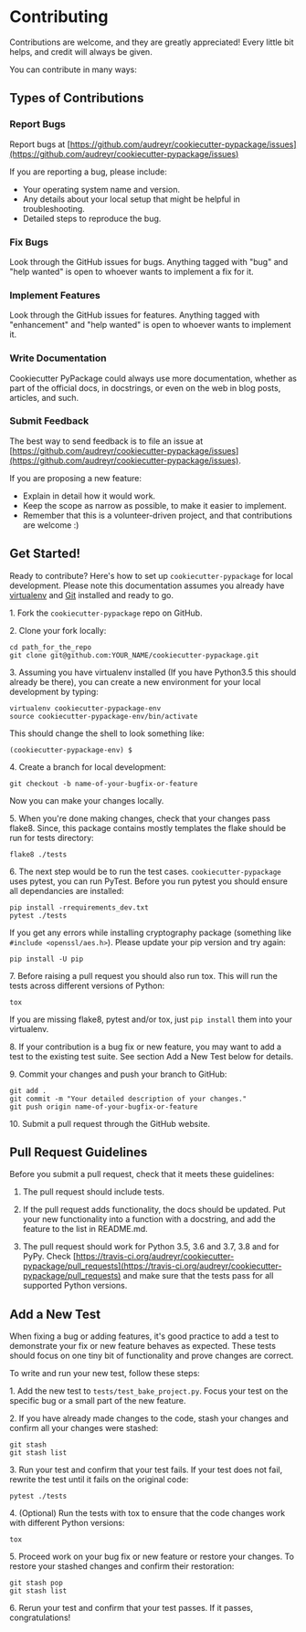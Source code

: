 # Contributing

Contributions are welcome, and they are greatly appreciated!
Every little bit helps, and credit will always be given.

You can contribute in many ways:

## Types of Contributions

### Report Bugs

Report bugs at [https://github.com/audreyr/cookiecutter-pypackage/issues](https://github.com/audreyr/cookiecutter-pypackage/issues)

If you are reporting a bug, please include:

- Your operating system name and version.
- Any details about your local setup that might be helpful in troubleshooting.
- Detailed steps to reproduce the bug.

### Fix Bugs

Look through the GitHub issues for bugs. Anything tagged with "bug"
and "help wanted" is open to whoever wants to implement a fix for it.

### Implement Features

Look through the GitHub issues for features.
Anything tagged with "enhancement" and "help wanted" is open
to whoever wants to implement it.

### Write Documentation

Cookiecutter PyPackage could always use more documentation,
whether as part of the official docs, in docstrings,
or even on the web in blog posts, articles, and such.

### Submit Feedback

The best way to send feedback is to file an issue at
[https://github.com/audreyr/cookiecutter-pypackage/issues](https://github.com/audreyr/cookiecutter-pypackage/issues).

If you are proposing a new feature:

- Explain in detail how it would work.
- Keep the scope as narrow as possible, to make it easier to implement.
- Remember that this is a volunteer-driven project,
  and that contributions are welcome :)

<!-- markdownlint-disable no-trailing-punctuation -->
## Get Started!
<!-- markdownlint-enable no-trailing-punctuation -->

Ready to contribute?
Here's how to set up `cookiecutter-pypackage` for local development.
Please note this documentation assumes you already have [virtualenv] and [Git] installed and ready to go.

1\. Fork the `cookiecutter-pypackage` repo on GitHub.

2\. Clone your fork locally:

```console
cd path_for_the_repo
git clone git@github.com:YOUR_NAME/cookiecutter-pypackage.git
```

3\. Assuming you have virtualenv installed
   (If you have Python3.5 this should already be there),
   you can create a new environment for your local development by typing:

```console
virtualenv cookiecutter-pypackage-env
source cookiecutter-pypackage-env/bin/activate
```

   This should change the shell to look something like:

```console
(cookiecutter-pypackage-env) $
```

4\. Create a branch for local development:

```console
git checkout -b name-of-your-bugfix-or-feature
```

Now you can make your changes locally.

5\. When you're done making changes, check that your changes pass flake8.
Since, this package contains mostly templates
the flake should be run for tests directory:

```console
flake8 ./tests
```

6\. The next step would be to run the test cases.
`cookiecutter-pypackage` uses pytest, you can run PyTest.
Before you run pytest you should ensure all dependancies are installed:

```console
pip install -rrequirements_dev.txt
pytest ./tests
```

If you get any errors while installing cryptography package
(something like `#include <openssl/aes.h>`).
Please update your pip version and try again:

```console
pip install -U pip
```

7\. Before raising a pull request you should also run tox.
   This will run the tests across different versions of Python:

```console
tox
```

If you are missing flake8, pytest and/or tox,
just `pip install` them into your virtualenv.

8\. If your contribution is a bug fix or new feature,
   you may want to add a test to the existing test suite.
   See section Add a New Test below for details.

9\. Commit your changes and push your branch to GitHub:

```console
git add .
git commit -m "Your detailed description of your changes."
git push origin name-of-your-bugfix-or-feature
```

10\. Submit a pull request through the GitHub website.

## Pull Request Guidelines

Before you submit a pull request, check that it meets these guidelines:

1. The pull request should include tests.

2. If the pull request adds functionality, the docs should be updated.
   Put your new functionality into a function with a docstring,
   and add the feature to the list in README.md.

3. The pull request should work for
   Python 3.5, 3.6 and 3.7, 3.8 and for PyPy.
   Check [https://travis-ci.org/audreyr/cookiecutter-pypackage/pull_requests](https://travis-ci.org/audreyr/cookiecutter-pypackage/pull_requests)
   and make sure that the tests pass for all supported Python versions.

## Add a New Test

When fixing a bug or adding features,
it's good practice to add a test to demonstrate your fix
or new feature behaves as expected. These tests should focus on
one tiny bit of functionality and prove changes are correct.

To write and run your new test, follow these steps:

1\. Add the new test to `tests/test_bake_project.py`.
Focus your test on the specific bug or a small part of the new feature.

2\. If you have already made changes to the code,
stash your changes and confirm all your changes were stashed:

```console
git stash
git stash list
```

3\. Run your test and confirm that your test fails.
If your test does not fail,
rewrite the test until it fails on the original code:

```console
pytest ./tests
```

4\. (Optional) Run the tests with tox to ensure that
the code changes work with different Python versions:

```console
tox
```

5\. Proceed work on your bug fix or new feature or restore your changes. To
restore your stashed changes and confirm their restoration:

```console
git stash pop
git stash list
```

6\. Rerun your test and confirm that your test passes. If it passes,
congratulations!

[cookiecutter]: https://github.com/audreyr/cookiecutter-pypackage
[virtualenv]: https://virtualenv.pypa.io/en/stable/installation
[Git]: https://git-scm.com/book/en/v2/Getting-Started-Installing-Git
